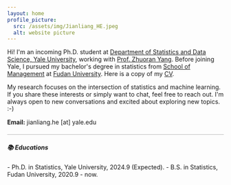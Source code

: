 ```yaml
---
layout: home
profile_picture:
  src: /assets/img/Jianliang_HE.jpeg
  alt: website picture
---
```

<p>
Hi! I'm an incoming Ph.D. student at <a href="https://statistics.yale.edu//">Department of Statistics and Data Science, Yale University</a>, 
	working with <a href="https://zhuoranyang.github.io/">Prof. Zhuoran Yang</a>.
Before joining Yale, I pursued my bachelor's degree in statistics from <a href="https://www.fdsm.fudan.edu.cn/aboutus/default.html">School of Management</a> at <a href="https://www.fudan.edu.cn/">Fudan University</a>.  
Here is a copy of my <a href="assets/files/Jianliang-He.pdf">CV</a>.
</p>

<p>
My research focuses on the intersection of statistics and machine learning. If you share these interests or simply want to chat, feel free to reach out. I'm always open to new conversations and excited about exploring new topics. :-)
</p>

<p>
<b>Email:</b> jianliang.he [at] yale.edu
</p>

<hr style="height:1px;opacity:0.3;color:gray;margin:20px 0px 15px 0px">

<h5> 📚 Educations </h5>
- Ph.D. in Statistics, Yale University, 2024.9 (Expected).
- B.S. in Statistics, Fudan University, 2020.9 - now. 
